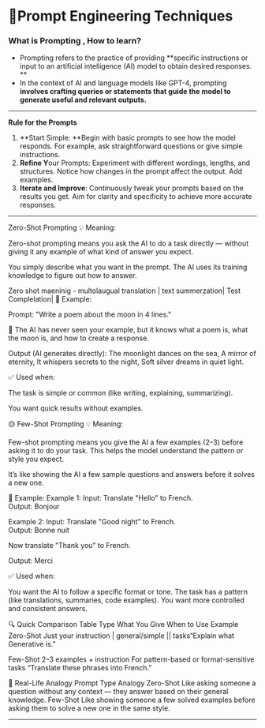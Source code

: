# 🧠Prompt Engineering Techniques ##


### What is Prompting , How to learn?
- Prompting refers to the practice of providing **specific instructions or input to an artificial intelligence (AI) model to obtain desired responses. **
- In the context of AI and language models like GPT-4, prompting **involves crafting queries or statements that guide the model to generate useful and relevant outputs.**

------------------------------------------------------
**Rule for the Prompts**

1. **Start Simple: **Begin with basic prompts to see how the model responds. For example, ask straightforward questions or give simple instructions.
2. **Refine Y**our Prompts: Experiment with different wordings, lengths, and structures. Notice how changes in the prompt affect the output. Add examples.
3. **Iterate and Improve**: Continuously tweak your prompts based on the results you get. Aim for clarity and specificity to achieve more accurate responses.

------------------------------------------------------------------------------------------

Zero-Shot Prompting
💡 Meaning:

Zero-shot prompting means you ask the AI to do a task directly — without giving it any example of what kind of answer you expect.

You simply describe what you want in the prompt.
The AI uses its training knowledge to figure out how to answer.
 
  Zero shot maeninig - multolaugual translation | text summerzation| Test Complelation| 
📘 Example:

Prompt:
"Write a poem about the moon in 4 lines."

🧠 The AI has never seen your example, but it knows what a poem is, what the moon is, and how to create a response.

Output (AI generates directly):
The moonlight dances on the sea,
A mirror of eternity,
It whispers secrets to the night,
Soft silver dreams in quiet light.

✅ Used when:

The task is simple or common (like writing, explaining, summarizing).

You want quick results without examples.

🟡 Few-Shot Prompting
💡 Meaning:

Few-shot prompting means you give the AI a few examples (2–3) before asking it to do your task.
This helps the model understand the pattern or style you expect.

It’s like showing the AI a few sample questions and answers before it solves a new one.

📘 Example:
Example 1:
Input: Translate "Hello" to French.  
Output: Bonjour

Example 2:
Input: Translate "Good night" to French.  
Output: Bonne nuit

Now translate "Thank you" to French.


Output:
Merci

✅ Used when:

You want the AI to follow a specific format or tone.
The task has a pattern (like translations, summaries, code examples).
You want more controlled and consistent answers.

🔍 Quick Comparison Table
Type         	What You Give	           When to Use	                     Example
Zero-Shot	 Just your instruction	|  general/simple || tasks“Explain what Generative is.”

Few-Shot	 2–3 examples + instruction	For pattern-based or format-sensitive tasks	“Translate these phrases into French.”

🧠 Real-Life Analogy
Prompt Type	Analogy
Zero-Shot	Like asking someone a question without any context — they answer based on their general knowledge.
Few-Shot	Like showing someone a few solved examples before asking them to solve a new one in the same style.

-------------------------------------------------------------------------------------------